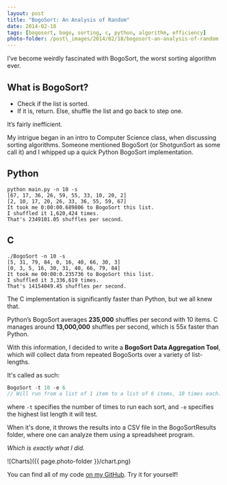 ```yaml
---
layout: post
title: "BogoSort: An Analysis of Random"
date: 2014-02-18
tags: [bogosort, bogo, sorting, c, python, algorithm, efficiency]
photo-folder: /post\_images/2014/02/18/bogosort-an-analysis-of-random
---
```


I’ve become weirdly fascinated with BogoSort, the worst sorting algorithm
ever.

## What is BogoSort?

* Check if the list is sorted.
* If it is, return. Else, shuffle the list and go back to step one.

It’s fairly inefficient.

My intrigue began in an intro to Computer Science class, when discussing
sorting algorithms. Someone mentioned BogoSort (or ShotgunSort as
some call it) and I whipped up a quick Python BogoSort implementation.

## Python

```
python main.py -n 10 -s
[67, 17, 36, 26, 59, 55, 33, 10, 20, 2]
[2, 10, 17, 20, 26, 33, 36, 55, 59, 67]
It took me 0:00:00.689806 to BogoSort this list.
I shuffled it 1,620,424 times.
That's 2349101.05 shuffles per second.
```

## C

```
./BogoSort -n 10 -s
[5, 31, 79, 84, 0, 16, 40, 66, 30, 3]
[0, 3, 5, 16, 30, 31, 40, 66, 79, 84]
It took me 00:00:0.235736 to BogoSort this list.
I shuffled it 3,336,619 times.
That's 14154049.45 shuffles per second.
```

The C implementation is significantly faster than Python, but we all knew
that.

Python’s BogoSort averages **235,000** shuffles per second with 10 items.
C manages around **13,000,000** shuffles per second, which is 55x faster
than Python.

With this information, I decided to write a **BogoSort Data Aggregation Tool**, which will collect data from repeated BogoSorts over a variety of list-lengths.

It's called as such:

```c
BogoSort -t 10 -e 6
// Will run from a list of 1 item to a list of 6 items, 10 times each.
```

where `-t` specifies the number of times to run each sort, and `-e`
specifies the highest list length it will test.

When it's done, it throws the results into a CSV file in the
BogoSortResults folder, where one can analyze them using a spreadsheet
program.

*Which is exactly what I did.*

![Charts]({{ page.photo-folder }}/chart.png)

You can find all of my code
[on my GitHub](http://github.com/harlanhaskins/Bogo-Sort).
Try it for yourself!
